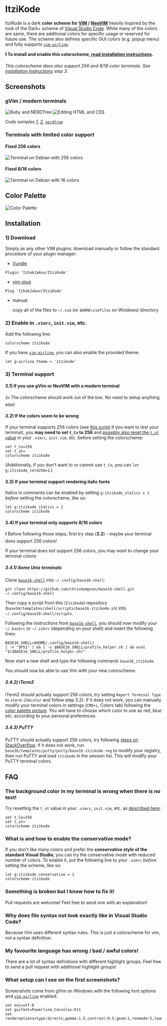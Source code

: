 # ItziKode
ItziKode is a dark **color scheme for [VIM](https://www.vim.org) / [NeoVIM](https://neovim.io)** heavily inspired by the look of the Dark+ scheme of [Visual Studio Code](https://code.visualstudio.com/). While many of the colors are same, there are additional colors for specific usage or reserved for future use. The scheme also defines specific GUI colors (e.g. popup menu) and fully supports [`vim-airline`](https://github.com/vim-airline/vim-airline).

**:exclamation: To install and enable this colorscheme, [read installation instructions](#installation).**

*This colorscheme does also support 256 and 8/16 color terminals. See [installation instructions](#installation) step 3.*

## Screenshots

### gVim / modern terminals
![Ruby and NERDTree](https://user-images.githubusercontent.com/18270061/162501343-eca44a22-6f36-4846-bf6b-7b0460707597.png)
![Editing HTML and CSS](https://user-images.githubusercontent.com/18270061/162501174-6b08b20d-d7c7-49a3-8b1e-f1ef18905d16.png)

*Code samples [1](http://sandbox.mc.edu/~bennet/ruby/code/), [2](https://tmtheme-editor.herokuapp.com/), [`nerdtree`](https://github.com/scrooloose/nerdtree)*

### Terminals with limited color support

#### Fixed 256 colors
![Terminal on Debian with 256 colors](https://user-images.githubusercontent.com/18270061/162501606-8bbfe078-c0f7-4a42-8d93-ee4de45ed2f6.png)

#### Fixed 8/16 colors
![Terminal on Debian with 16 colors](https://user-images.githubusercontent.com/18270061/162501804-5b975527-7ca5-477f-b269-7c80c0e3b3d7.png)

## Color Palette
![Color Palette](https://user-images.githubusercontent.com/18270061/162502068-648a324b-dbb3-45a5-8f19-fc19c6cb6179.png)

## Installation

### 1) Download

Simply as any other VIM plugins: download manually or follow the standard procedure of your plugin manager:
*  [Vundle](https://github.com/gmarik/vundle)
 ```
 Plugin 'IzhakJakov/ItziKode'
 ```
*  [vim-plug](https://github.com/junegunn/vim-plug)
```
Plug 'IzhakJakov/ItziKode'
```
*  manual

   copy all of the files to `~/.vim` (or `$HOME\vimfiles` on Windows) directory

### 2) Enable in `.vimrc`, `init.vim`, etc.

Add the following line:

```
colorscheme itzikode
```

If you have [`vim-airline`](https://github.com/vim-airline/vim-airline), you can also enable the provided theme:

```
let g:airline_theme = 'itzikode'
```

### 3) Terminal support

#### 3.1) If you use gVim or NeoVIM with a modern terminal
:+1: The colorscheme should work out of the box. No need to setup anything else!

#### 3.2) If the colors seem to be wrong
If your terminal supports 256 colors (see [this script](http://www.robmeerman.co.uk/unix/256colours) if you want to test your terminal), you **may need to set `t_Co` to 256** and [possibly also reset the `t_ut` value](http://vi.stackexchange.com/questions/238/tmux-is-changing-part-of-the-background-in-vim) in your `.vimrc`, `init.vim`, etc. before setting the colorscheme:

```
set t_Co=256
set t_ut=
colorscheme itzikode
```

(Additionally, if you don't want to or cannot use `t_Co`, you can `let g:itzikode_term256=1`.)

#### 3.3) If your terminal support rendering italic fonts
Italics in comments can be enabled by setting `g:itzikode_italics = 1` _before_
setting the colorscheme, like so:
```
let g:itzikode_italics = 1
colorscheme itzikode
```

#### 3.4) If your terminal only supports 8/16 colors

:exclamation: Before following those steps, first try step (**3.2**) - maybe your terminal does support 256 colors!

If your terminal does not support 256 colors, you may want to change your terminal colors:

##### 3.4.1) Some Unix terminals
Clone [`base16-shell`](https://github.com/chriskempson/base16-shell/) into `~/.config/base16-shell`:

```
git clone https://github.com/chriskempson/base16-shell.git ~/.config/base16-shell
```

Then copy a script from this (`ItziKode`) repository (`base16/templates/shell/scripts/base16-itzikode.sh`) into `~/.config/base16-shell/scripts`.

Following the instructions from [`base16-shell`](https://github.com/chriskempson/base16-shell/), you should now modify your `~/.bashrc` or `~/.zshrc` (depending on your shell) and insert the following lines:

```
BASE16_SHELL=$HOME/.config/base16-shell/
[ -n "$PS1" ] && [ -s $BASE16_SHELL/profile_helper.sh ] && eval "$($BASE16_SHELL/profile_helper.sh)"
```

Now start a new shell and type the following command: `base16_itzikode`.

You should now be able to use Vim with your new colorscheme.

##### 3.4.2) iTerm2
iTerm2 should actually support 256 colors, try setting `Report Terminal Type` to `xterm-256color` and follow step 3.2). If it does not work, you can manually modify your terminal colors in settings (`CMD+i`, Colors tab) following the [color palette picture](#color-palette). You will have to choose which color to use as red, blue etc. according to your personal preferences.

##### 3.4.3) PuTTY
PuTTY should actually support 256 colors, try following [steps on StackOverflow](http://superuser.com/questions/436910/emulate-256-colors-in-putty-terminal). If it does not work, run `base16/templates/putty/putty/base16-itzikode.reg` to modify your registry, then run PuTTY and load `itzikode` in the session list. This will modify your PuTTY terminal colors.

## FAQ

### The background color in my terminal is wrong when there is no text!
Try resetting the `t_ut` value in your `.vimrc`, `init.vim`, etc. as [described here](http://vi.stackexchange.com/questions/238/tmux-is-changing-part-of-the-background-in-vim):
```
set t_Co=256
set t_ut=
colorscheme itzikode
```

### What is and how to enable the conservative mode?
If you don't like many colors and prefer the **conservative style of the standard Visual Studio**, you can try the conservative mode with reduced number of colors. To enable it, put the following line to your `.vimrc` *before* setting the scheme, like so:

```
let g:itzikode_conservative = 1
colorscheme itzikode
```

### Something is broken but I know how to fix it!
Pull requests are welcome! Feel free to send one with an explanation!

### Why does file syntax not look exactly like in Visual Studio Code?
Because Vim uses different syntax rules. This is just a colorscheme for vim, not a syntax definition.

### My favourite language has wrong / bad / awful colors!
There are a lot of syntax definitions with different highlight groups. Feel free to send a pull request with additional highlight groups!

### What setup can I see on the first screenshots?
Screenshots come from gVim on Windows with the following font options and [`vim-airline`](https://github.com/vim-airline/vim-airline) enabled.

```
set enc=utf-8
set guifont=Powerline_Consolas:h11
set renderoptions=type:directx,gamma:1.5,contrast:0.5,geom:1,renmode:5,taamode:1,level:0.5
```
